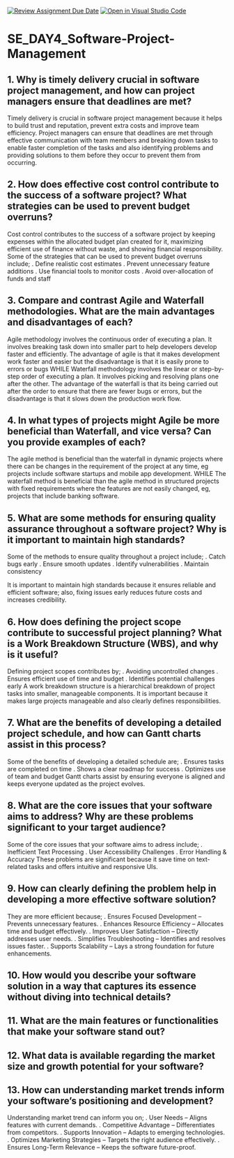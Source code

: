 [![Review Assignment Due Date](https://classroom.github.com/assets/deadline-readme-button-22041afd0340ce965d47ae6ef1cefeee28c7c493a6346c4f15d667ab976d596c.svg)](https://classroom.github.com/a/9pw6JKcu)
[![Open in Visual Studio Code](https://classroom.github.com/assets/open-in-vscode-2e0aaae1b6195c2367325f4f02e2d04e9abb55f0b24a779b69b11b9e10269abc.svg)](https://classroom.github.com/online_ide?assignment_repo_id=18651674&assignment_repo_type=AssignmentRepo)
# SE_DAY4_Software-Project-Management
## 1. Why is timely delivery crucial in software project management, and how can project managers ensure that deadlines are met?
  Timely delivery is crucial in software project management because it helps to build trust and reputation, prevent extra costs and improve team efficiency. Project managers can ensure that deadlines are met through effective communication with team members and breaking down tasks to enable faster completion of the tasks and also identifying problems and providing solutions to them before they occur to prevent them from occurring.
  
## 2. How does effective cost control contribute to the success of a software project? What strategies can be used to prevent budget overruns?
   Cost control contributes to the success of a software project by keeping expenses within the allocated budget plan created for it, maximizing efficient use of finance without waste, and showing financial responsibility. Some of the strategies that can be used to prevent budget overruns include;
   . Define realistic cost estimates
   . Prevent unnecessary feature additions
   . Use financial tools to monitor costs
   . Avoid over-allocation of funds and staff
   
## 3. Compare and contrast Agile and Waterfall methodologies. What are the main advantages and disadvantages of each?
   Agile methodology involves the continuous order of executing a plan. It involves breaking task down into smaller part to help developers develop faster and efficiently. The advantage of agile is that it makes development work faster and easier but the disadvantage is that it is easily prone to errors or bugs 
WHILE
  Waterfall methodology involves the linear or step-by-step order of executing a plan. It involves picking and resolving plans one after the other. The advantage of the waterfall is that its being carried out after the order to ensure that there are fewer bugs or errors, but the disadvantage is that it slows down the production work flow.
  
## 4. In what types of projects might Agile be more beneficial than Waterfall, and vice versa? Can you provide examples of each?
   The agile method is beneficial than the waterfall in dynamic projects where there can be changes in the requirement of the project at any time, eg projects include software startups and mobile app development.
   WHILE
   The waterfall method is beneficial than the agile method in structured projects with fixed requirements where the features are not easily changed, eg, projects that include banking software.

## 5. What are some methods for ensuring quality assurance throughout a software project? Why is it important to maintain high standards?
  Some of the methods to ensure quality throughout a project include;
  . Catch bugs early
  . Ensure smooth updates
  . Identify vulnerabilities
  . Maintain consistency

  It is important to maintain high standards because it ensures reliable and efficient software; also, fixing issues early reduces future costs  and increases credibility.
   
## 6. How does defining the project scope contribute to successful project planning? What is a Work Breakdown Structure (WBS), and why is it useful?
  Defining project scopes contributes by;
  . Avoiding uncontrolled changes
  . Ensures efficient use of time and budget
  . Identifies potential challenges early
  A work breakdown structure is a hierarchical breakdown of project tasks into smaller, manageable components. It is important because it makes large projects manageable and also clearly defines responsibilities.
  
## 7. What are the benefits of developing a detailed project schedule, and how can Gantt charts assist in this process?
  Some of the benefits of developing a detailed schedule are;
  . Ensures tasks are completed on time
  . Shows a clear roadmap for success
  .  Optimizes use of team and budget
  Gantt charts assist by ensuring everyone is aligned and keeps everyone updated as the project evolves.
  
## 8. What are the core issues that your software aims to address? Why are these problems significant to your target audience?
 Some of the core issues that your software aims to adress include;
 . Inefficient Text Processing
 . User Accessibility Challenges
 . Error Handling & Accuracy
 These problems are significant because it save time on text-related tasks and offers intuitive and responsive UIs.
 
## 9. How can clearly defining the problem help in developing a more effective software solution?
  They are more efficient because;
  . Ensures Focused Development – Prevents unnecessary features.
  . Enhances Resource Efficiency – Allocates time and budget effectively.
  . Improves User Satisfaction – Directly addresses user needs.
  . Simplifies Troubleshooting – Identifies and resolves issues faster.
  . Supports Scalability – Lays a strong foundation for future enhancements.

## 10. How would you describe your software solution in a way that captures its essence without diving into technical details?

## 11. What are the main features or functionalities that make your software stand out?
## 12. What data is available regarding the market size and growth potential for your software?
## 13. How can understanding market trends inform your software’s positioning and development?
  Understanding market trend can inform you on;
  .  User Needs – Aligns features with current demands.
  .  Competitive Advantage – Differentiates from competitors.
  .  Supports Innovation – Adapts to emerging technologies.
  .  Optimizes Marketing Strategies – Targets the right audience effectively.
  . Ensures Long-Term Relevance – Keeps the software future-proof.
